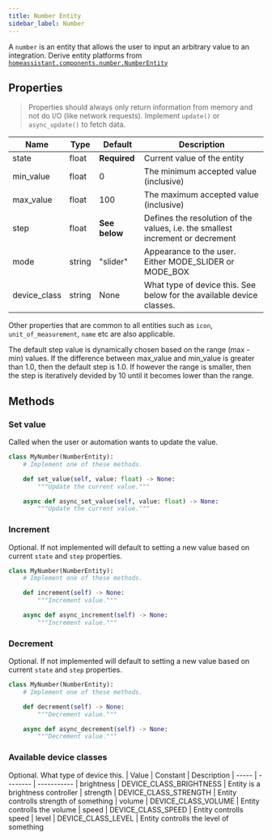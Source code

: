 ```yaml
---
title: Number Entity
sidebar_label: Number
---
```


A `number` is an entity that allows the user to input an arbitrary value to an integration. Derive entity platforms from [`homeassistant.components.number.NumberEntity`](https://github.com/home-assistant/home-assistant/blob/master/homeassistant/components/number/__init__.py)

## Properties

> Properties should always only return information from memory and not do I/O (like network requests). Implement `update()` or `async_update()` to fetch data.

| Name | Type | Default | Description
| ---- | ---- | ------- | -----------
| state | float | **Required** | Current value of the entity
| min_value | float | 0 | The minimum accepted value (inclusive)
| max_value | float | 100 | The maximum accepted value (inclusive)
| step | float | **See below** | Defines the resolution of the values, i.e. the smallest increment or decrement
| mode | string | "slider" | Appearance to the user. Either MODE_SLIDER or MODE_BOX
| device_class | string | None | What type of device this. See below for the available device classes.

Other properties that are common to all entities such as `icon`, `unit_of_measurement`, `name` etc are also applicable.

The default step value is dynamically chosen based on the range (max - min) values. If the difference between max_value and min_value is greater than 1.0, then the default step is 1.0. If however the range is smaller, then the step is iteratively devided by 10 until it becomes lower than the range.

## Methods

### Set value

Called when the user or automation wants to update the value.

```python
class MyNumber(NumberEntity):
    # Implement one of these methods.

    def set_value(self, value: float) -> None:
        """Update the current value."""

    async def async_set_value(self, value: float) -> None:
        """Update the current value."""

```

### Increment

Optional. If not implemented will default to setting a new value based on current `state` and `step` properties.

```python
class MyNumber(NumberEntity):
    # Implement one of these methods.

    def increment(self) -> None:
        """Increment value."""

    async def async_increment(self) -> None:
        """Increment value."""

```

### Decrement

Optional. If not implemented will default to setting a new value based on current `state` and `step` properties.

```python
class MyNumber(NumberEntity):
    # Implement one of these methods.

    def decrement(self) -> None:
        """Decrement value."""

    async def async_decrement(self) -> None:
        """Decrement value."""

```

### Available device classes
Optional. What type of device this.
| Value | Constant | Description
| ----- | -------- | -----------
| brightness | DEVICE_CLASS_BRIGHTNESS | Entity is a brightness controller
| strength | DEVICE_CLASS_STRENGTH | Entity controlls strength of something
| volume | DEVICE_CLASS_VOLUME | Entity controlls the volume
| speed | DEVICE_CLASS_SPEED | Entity controlls speed
| level | DEVICE_CLASS_LEVEL | Entity controlls the level of something
